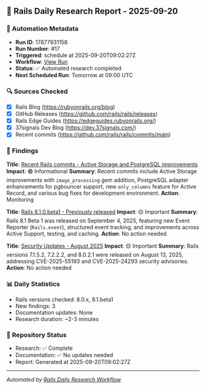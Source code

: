 ## 📅 Rails Daily Research Report - 2025-09-20

### 🤖 Automation Metadata
- **Run ID**: 17877931158
- **Run Number**: #17
- **Triggered**: schedule at 2025-09-20T09:02:27Z
- **Workflow**: [View Run](https://github.com/jeremedia/rails-8-claude-guide/actions/runs/17877931158)
- **Status**: ✅ Automated research completed
- **Next Scheduled Run**: Tomorrow at 09:00 UTC

### 🔍 Sources Checked
- [x] Rails Blog (https://rubyonrails.org/blog)
- [x] GitHub Releases (https://github.com/rails/rails/releases)
- [x] Rails Edge Guides (https://edgeguides.rubyonrails.org/)
- [x] 37signals Dev Blog (https://dev.37signals.com/)
- [x] Recent commits (https://github.com/rails/rails/commits/main)

### 📰 Findings

**Title**: [Recent Rails commits - Active Storage and PostgreSQL improvements](https://github.com/rails/rails/commits/main)
**Impact**: 🟢 Informational
**Summary**: Recent commits include Active Storage improvements with `image_processing` gem addition, PostgreSQL adapter enhancements for pgbouncer support, new `only_columns` feature for Active Record, and various bug fixes for development environment.
**Action**: Monitoring

**Title**: [Rails 8.1.0.beta1 - Previously released](https://github.com/rails/rails/releases/tag/v8.1.0.beta1)
**Impact**: 🟡 Important
**Summary**: Rails 8.1 Beta 1 was released on September 4, 2025, featuring new Event Reporter (`Rails.event`), structured event tracking, and improvements across Active Support, testing, and caching.
**Action**: No action needed

**Title**: [Security Updates - August 2025](https://github.com/rails/rails/releases)
**Impact**: 🟡 Important
**Summary**: Rails versions 7.1.5.2, 7.2.2.2, and 8.0.2.1 were released on August 13, 2025, addressing CVE-2025-55193 and CVE-2025-24293 security advisories.
**Action**: No action needed

### 📊 Daily Statistics
- Rails versions checked: 8.0.x, 8.1.beta1
- New findings: 3
- Documentation updates: None
- Research duration: ~2-3 minutes

### 🔄 Repository Status
- Research: ✅ Complete
- Documentation: ✅ No updates needed
- Report: Generated at 2025-09-20T09:02:27Z

---
*Automated by [Rails Daily Research Workflow](https://github.com/jeremedia/rails-8-claude-guide/blob/main/.github/workflows/rails-daily-research.yml)*